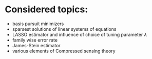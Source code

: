 # Considered topics:
- basis pursuit minimizers
- sparsest solutions of linear systems of equations
- LASSO estimator and influence of choice of tuning parameter $\lambda$
- family wise error rate
- James-Stein estimator
- various elements of Compressed sensing theory
